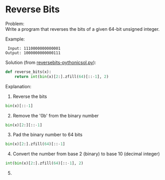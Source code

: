 # Reverse Bits

Problem:  
Write a program that reverses the bits of a given 64-bit unsigned integer.  
  
Example:    
```
 Input: 1110000000000001
Output: 1000000000000111
```  
  
Solution (from [reversebits-pythonicsol.py](reversebits-pythonicsol.py)): 
```python
def reverse_bits(x):
    return int(bin(x)[2:].zfill(64)[::-1], 2)
```  
  
Explanation: 
1. Reverse the bits  
```python
bin(x)[::-1]
```  
2. Remove the '0b' from the binary number  
```python
bin(x)[2:][::-1]
```  
3. Pad the binary number to 64 bits
```python
bin(x)[2:].zfill(64)[::-1]
```  
4. Convert the number from base 2 (binary) to base 10 (decimal integer)
```python
int(bin(x)[2:].zfill(64)[::-1], 2)
```  
5. 
